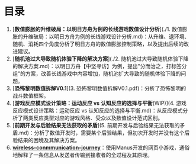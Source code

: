 # 目录
1. [**数值膨胀的升维破局：以明日方舟为例的长线游戏数值设计分析**](./1. 数值膨胀的升维破局：以明日方舟为例的长线游戏设计分析.md)：从升维、退环境、随机、消耗四个角度分析了明日方舟的数值膨胀控制策略，以及提出后续的改进建议。
2. [**随机池过大导致随机体验下降的解决方案**](./2. 随机池过大导致随机体验下降的解决方案.md)：以明日方舟【中坚寻访】为例，提出"分而治之，打标签分组"的方案，改善长线游戏中内容增加，随机池扩大导致的随机体验下降的问题。
3. [**恐怖黎明数值拆解V0.1**](3. 恐怖黎明数值拆解V0.1.pdf)：分析了恐怖黎明的战斗数值框架。
4. [**游戏反应模式设计策略：运动反应 vs 认知反应的选择与平衡**(WIP)](4. 游戏反应模式设计策略：运动反应 vs 认知反应的选择与平衡.md)：从反应模式分析了两类反应类型对应的游戏风格、受众以及数值设计范式区别。
5. [**前期开发与后验结果无法获取的矛盾**](5. 前期开发与后验结果无法获取的矛盾.md)：分析了数值开发时，需要某个后验结果，但初次开发时并没有这个后验结果的困境及其解决方案。
6. [**wireless-conmmunication-journey**](https://wvlsinvj.manus.space/)：使用Manus开发的网页小游戏，通俗地解释了一条信息从发送者传输到接收者的全过程及其原理。
